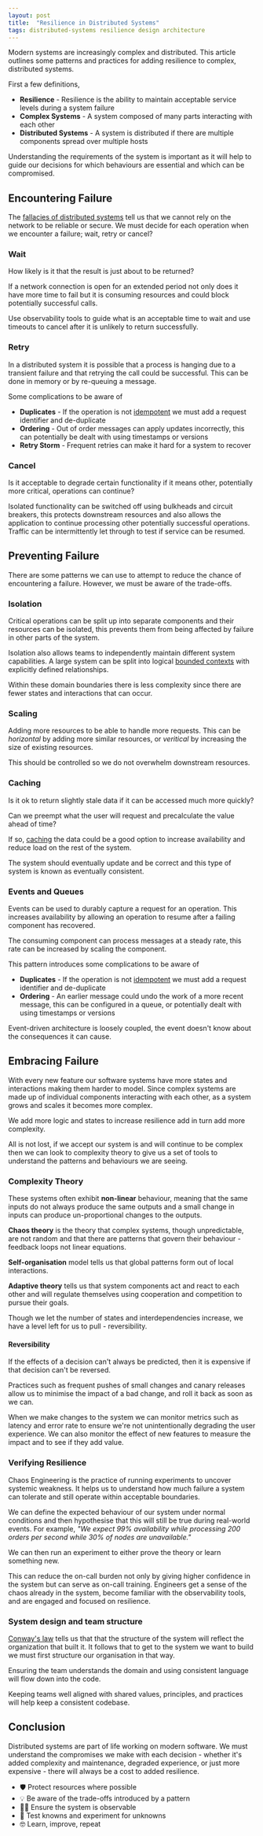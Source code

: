 ```yaml
---
layout: post
title:  "Resilience in Distributed Systems"
tags: distributed-systems resilience design architecture
---
```


Modern systems are increasingly complex and distributed.
This article outlines some patterns and practices for adding resilience to complex, distributed systems.

First a few definitions,

- **Resilience** - Resilience is the ability to maintain acceptable service levels during a system failure
- **Complex Systems** - A system composed of many parts interacting with each other
- **Distributed Systems** - A system is distributed if there are multiple components spread over multiple hosts

Understanding the requirements of the system is important as it will help to guide our decisions for which behaviours are essential and which can be compromised.

## Encountering Failure

The [fallacies of distributed systems](http://wiki.c2.com/?EightFallaciesOfDistributedComputing) tell us that we cannot rely on the network to be reliable or secure. We must decide for each operation when we encounter a failure; wait, retry or cancel?

### Wait

How likely is it that the result is just about to be returned?

If a network connection is open for an extended period not only does it have more time to fail but it is consuming resources and could block potentially successful calls.

Use observability tools to guide what is an acceptable time to wait and use timeouts to cancel after it is unlikely to return successfully.

### Retry

In a distributed system it is possible that a process is hanging due to a transient failure and that retrying the call could be successful. This can be done in memory or by re-queuing a message.

Some complications to be aware of
- **Duplicates** - If the operation is not [idempotent](https://en.wikipedia.org/wiki/Idempotence) we must add a request identifier and de-duplicate
- **Ordering** - Out of order messages can apply updates incorrectly, this can potentially be dealt with using timestamps or versions
- **Retry Storm** - Frequent retries can make it hard for a system to recover

### Cancel

Is it acceptable to degrade certain functionality if it means other, potentially more critical, operations can continue?

Isolated functionality can be switched off using bulkheads and circuit breakers, this protects downstream resources and also allows the application to continue processing other potentially successful operations.
Traffic can be intermittently let through to test if service can be resumed.

## Preventing Failure

There are some patterns we can use to attempt to reduce the chance of encountering a failure. However, we must be aware of the trade-offs.

### Isolation

Critical operations can be split up into separate components and their resources can be isolated, this prevents them from being affected by failure in other parts of the system.

Isolation also allows teams to independently maintain different system capabilities.
A large system can be split into logical [bounded contexts](https://martinfowler.com/bliki/BoundedContext.html) with explicitly defined relationships.

Within these domain boundaries there is less complexity since there are fewer states and interactions that can occur.

### Scaling

Adding more resources to be able to handle more requests.
This can be _horizontal_ by adding more similar resources, or _veritical_ by increasing the size of existing resources.

This should be controlled so we do not overwhelm downstream resources.

### Caching

Is it ok to return slightly stale data if it can be accessed much more quickly?

Can we preempt what the user will request and precalculate the value ahead of time?

If so, [caching](https://aws.amazon.com/caching/) the data could be a good option to increase availability and reduce load on the rest of the system.

The system should eventually update and be correct and this type of system is known as eventually consistent.

### Events and Queues

Events can be used to durably capture a request for an operation.
This increases availability by allowing an operation to resume after a failing component has recovered.

The consuming component can process messages at a steady rate, this rate can be increased by scaling the component.

This pattern introduces some complications to be aware of
- **Duplicates** - If the operation is not [idempotent](https://en.wikipedia.org/wiki/Idempotence) we must add a request identifier and de-duplicate
- **Ordering** - An earlier message could undo the work of a more recent message, this can be configured in a queue, or potentially dealt with using timestamps or versions

Event-driven architecture is loosely coupled, the event doesn't know about the consequences it can cause.

## Embracing Failure

With every new feature our software systems have more states and interactions making them harder to model.
Since complex systems are made up of individual components interacting with each other, as a system grows and scales it becomes more complex.

We add more logic and states to increase resilience add in turn add more complexity.

All is not lost, if we accept our system is and will continue to be complex then we can look to complexity theory to give us a set of tools to understand the patterns and behaviours we are seeing.

### Complexity Theory

These systems often exhibit **non-linear** behaviour, meaning that the same inputs do not always produce the same outputs and a small change in inputs can produce un-proportional changes to the outputs.

**Chaos theory** is the theory that complex systems, though unpredictable, are not random and that there are patterns that govern their behaviour - feedback loops not linear equations.

**Self-organisation** model tells us that global patterns form out of local interactions.

**Adaptive theory** tells us that system components act and react to each other and will regulate themselves using cooperation and competition to pursue their goals.

Though we let the number of states and interdependencies increase, we have a level left for us to pull - reversibility.

#### Reversibility

If the effects of a decision can't always be predicted, then it is expensive if that decision can't be reversed.

Practices such as frequent pushes of small changes and canary releases allow us to minimise the impact of a bad change, and roll it back as soon as we can.

When we make changes to the system we can monitor metrics such as latency and error rate to ensure we're not unintentionally degrading the user experience.
We can also monitor the effect of new features to measure the impact and to see if they add value.

### Verifying Resilience

Chaos Engineering is the practice of running experiments to uncover systemic weakness. It helps us to understand how much failure a system can tolerate and still operate within acceptable boundaries.

We can define the expected behaviour of our system under normal conditions and then hypothesise that this will still be true during real-world events.
For example, _"We expect 99% availability while processing 200 orders per second while 30% of nodes are unavailable."_

We can then run an experiment to either prove the theory or learn something new.

This can reduce the on-call burden not only by giving higher confidence in the system but can serve as on-call training. Engineers get a sense of the chaos already in the system, become familiar with the observability tools, and are engaged and focused on resilience.

### System design and team structure

[Conway's law](https://www.thoughtworks.com/insights/blog/demystifying-conways-law) tells us that that the structure of the system will reflect the organization that built it.
It follows that to get to the system we want to build we must first structure our organisation in that way.

Ensuring the team understands the domain and using consistent language will flow down into the code.

Keeping teams well aligned with shared values, principles, and practices will help keep a consistent codebase.

## Conclusion

Distributed systems are part of life working on modern software. We must understand the compromises we make with each decision - whether it's added complexity and maintenance, degraded experience, or just more expensive - there will always be a cost to added resilience.

- 🛡 Protect resources where possible
- 💡 Be aware of the trade-offs introduced by a pattern
- 🕵️‍♀️ Ensure the system is observable
- 🧪 Test knowns and experiment for unknowns
- 🤓 Learn, improve, repeat
